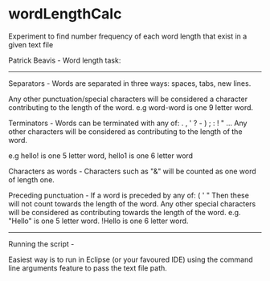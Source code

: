 # wordLengthCalc
 Experiment to find number frequency of each word length that exist in a given text file


Patrick Beavis - Word length task:

------------------------------------------------------------

Separators - 
Words are separated in three ways: spaces, tabs, new lines.

Any other punctuation/special characters will be considered a character contributing to the length of the word. 
e.g word-word is one 9 letter word. 


Terminators - 
Words can be terminated with any of: . , ' ? - ) ; : ! " ...
Any other characters will be considered as contributing to the length of the word.

e.g hello! is one 5 letter word, hello1 is one 6 letter word

Characters as words - 
Characters such as "&" will be counted as one word of length one.

Preceding punctuation - 
If a word is preceded by any of:  ( ' "
Then these will not count towards the length of the word. Any other special characters will be considered as contributing towards the length of the word. 
e.g. "Hello" is one 5 letter word. !Hello is one 6 letter word. 

------------------------------------------------------------

Running the script - 

Easiest way is to run in Eclipse (or your favoured IDE) using the command line arguments feature to pass the text file path. 






